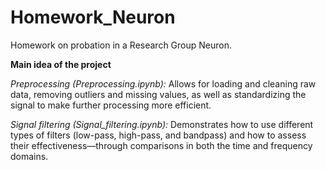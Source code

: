 # Homework_Neuron
Homework on probation in a Research Group Neuron. 


**Main idea of the project**

*Preprocessing (Preprocessing.ipynb):*
Allows for loading and cleaning raw data, removing outliers and missing values, as well as standardizing the signal to make further processing more efficient.

*Signal filtering (Signal_filtering.ipynb):*
Demonstrates how to use different types of filters (low-pass, high-pass, and bandpass) and how to assess their effectiveness—through comparisons in both the time and frequency domains.
